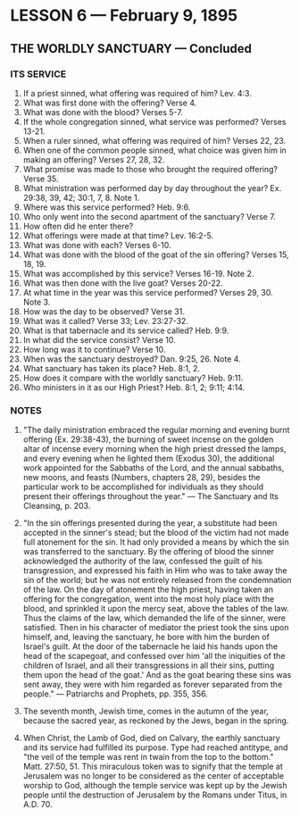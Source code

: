 # LESSON 6 — February 9, 1895

## THE WORLDLY SANCTUARY — Concluded

### ITS SERVICE

1. If a priest sinned, what offering was required of him? Lev. 4:3.
2. What was first done with the offering? Verse 4.
3. What was done with the blood? Verses 5-7.
4. If the whole congregation sinned, what service was performed? Verses 13-21.
5. When a ruler sinned, what offering was required of him? Verses 22, 23.
6. When one of the common people sinned, what choice was given him in making an offering? Verses 27, 28, 32.
7. What promise was made to those who brought the required offering? Verse 35.
8. What ministration was performed day by day throughout the year? Ex. 29:38, 39, 42; 30:1, 7, 8. Note 1.
9. Where was this service performed? Heb. 9:6.
10. Who only went into the second apartment of the sanctuary? Verse 7.
11. How often did he enter there?
12. What offerings were made at that time? Lev. 16:2-5.
13. What was done with each? Verses 6-10.
14. What was done with the blood of the goat of the sin offering? Verses 15, 18, 19.
15. What was accomplished by this service? Verses 16-19. Note 2.
16. What was then done with the live goat? Verses 20-22.
17. At what time in the year was this service performed? Verses 29, 30. Note 3.
18. How was the day to be observed? Verse 31.
19. What was it called? Verse 33; Lev. 23:27-32.
20. What is that tabernacle and its service called? Heb. 9:9.
21. In what did the service consist? Verse 10.
22. How long was it to continue? Verse 10.
23. When was the sanctuary destroyed? Dan. 9:25, 26. Note 4.
24. What sanctuary has taken its place? Heb. 8:1, 2.
25. How does it compare with the worldly sanctuary? Heb. 9:11.
26. Who ministers in it as our High Priest? Heb. 8:1, 2; 9:11; 4:14.

### NOTES

1. "The daily ministration embraced the regular morning and evening burnt offering (Ex. 29:38-43), the burning of sweet incense on the golden altar of incense every morning when the high priest dressed the lamps, and every evening when he lighted them (Exodus 30), the additional work appointed for the Sabbaths of the Lord, and the annual sabbaths, new moons, and feasts (Numbers, chapters 28, 29), besides the particular work to be accomplished for individuals as they should present their offerings throughout the year." — The Sanctuary and Its Cleansing, p. 203.

2. "In the sin offerings presented during the year, a substitute had been accepted in the sinner's stead; but the blood of the victim had not made full atonement for the sin. It had only provided a means by which the sin was transferred to the sanctuary. By the offering of blood the sinner acknowledged the authority of the law, confessed the guilt of his transgression, and expressed his faith in Him who was to take away the sin of the world; but he was not entirely released from the condemnation of the law. On the day of atonement the high priest, having taken an offering for the congregation, went into the most holy place with the blood, and sprinkled it upon the mercy seat, above the tables of the law. Thus the claims of the law, which demanded the life of the sinner, were satisfied. Then in his character of mediator the priest took the sins upon himself, and, leaving the sanctuary, he bore with him the burden of Israel's guilt. At the door of the tabernacle he laid his hands upon the head of the scapegoat, and confessed over him 'all the iniquities of the children of Israel, and all their transgressions in all their sins, putting them upon the head of the goat.' And as the goat bearing these sins was sent away, they were with him regarded as forever separated from the people." — Patriarchs and Prophets, pp. 355, 356.

3. The seventh month, Jewish time, comes in the autumn of the year, because the sacred year, as reckoned by the Jews, began in the spring.

4. When Christ, the Lamb of God, died on Calvary, the earthly sanctuary and its service had fulfilled its purpose. Type had reached antitype, and "the veil of the temple was rent in twain from the top to the bottom." Matt. 27:50, 51. This miraculous token was to signify that the temple at Jerusalem was no longer to be considered as the center of acceptable worship to God, although the temple service was kept up by the Jewish people until the destruction of Jerusalem by the Romans under Titus, in A.D. 70.